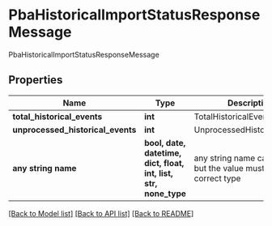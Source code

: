 # PbaHistoricalImportStatusResponseMessage

PbaHistoricalImportStatusResponseMessage

## Properties
Name | Type | Description | Notes
------------ | ------------- | ------------- | -------------
**total_historical_events** | **int** | TotalHistoricalEvents | [optional] 
**unprocessed_historical_events** | **int** | UnprocessedHistoricalEvents | [optional] 
**any string name** | **bool, date, datetime, dict, float, int, list, str, none_type** | any string name can be used but the value must be the correct type | [optional]

[[Back to Model list]](../README.md#documentation-for-models) [[Back to API list]](../README.md#documentation-for-api-endpoints) [[Back to README]](../README.md)


